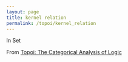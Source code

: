 ```yaml
---
layout: page
title: kernel relation
permalink: /topoi/kernel_relation
---
```

In Set 


From [Topoi: The Categorical Analysis of Logic](https://mathgloss.github.io/MathGloss/topoi.html)